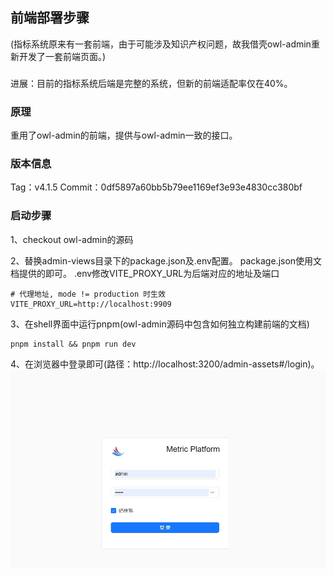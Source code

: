 ## 前端部署步骤

(指标系统原来有一套前端，由于可能涉及知识产权问题，故我借壳owl-admin重新开发了一套前端页面。)
###

进展：目前的指标系统后端是完整的系统，但新的前端适配率仅在40%。

### 原理

重用了owl-admin的前端，提供与owl-admin一致的接口。

### 版本信息

Tag：v4.1.5
Commit：0df5897a60bb5b79ee1169ef3e93e4830cc380bf

### 启动步骤

1、checkout owl-admin的源码

2、替换admin-views目录下的package.json及.env配置。
package.json使用文档提供的即可。
.env修改VITE_PROXY_URL为后端对应的地址及端口
```shell
# 代理地址, mode != production 时生效
VITE_PROXY_URL=http://localhost:9909
```

3、在shell界面中运行pnpm(owl-admin源码中包含如何独立构建前端的文档)
```shell
pnpm install && pnpm run dev
```

4、在浏览器中登录即可(路径：http://localhost:3200/admin-assets#/login)。
![](../pics/login.png)







